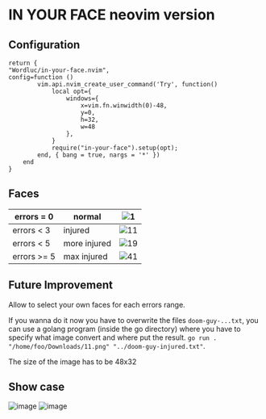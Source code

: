 # IN YOUR FACE neovim version
## Configuration 
```
return {
"Wordluc/in-your-face.nvim",
config=function ()
		vim.api.nvim_create_user_command('Try', function()
			local opt={
				windows={
					x=vim.fn.winwidth(0)-48,
					y=0,
					h=32,
					w=48
				},
			}
			require("in-your-face").setup(opt);
		end, { bang = true, nargs = '*' })
	end
}
```
## Faces
| errors = 0  | normal       | ![1](https://github.com/user-attachments/assets/eb8dc0f1-0828-4d30-9346-ec0a3c398126)|
|-------------|--------------|--------|
| errors < 3  | injured      | ![11](https://github.com/user-attachments/assets/cd3d86fb-2e8f-4320-bde7-a6440064e919)|
| errors < 5  | more injured | ![19](https://github.com/user-attachments/assets/8f01a58d-bc0e-4430-ade4-f13cc611fde0)|
|  errors >= 5 | max injured  | ![41](https://github.com/user-attachments/assets/36e9ad1e-1981-4713-95c8-df76c2d78fce)|
## Future Improvement
Allow to select your own faces for each errors range.

If you wanna do it now you have to overwrite the files `doom-guy-...txt`, you can use a golang program (inside the go directory) where you have to specify what image convert and where put the result.
  `go run .  "/home/foo/Downloads/11.png" "../doom-guy-injured.txt"`.
  
The size of the image has to be 48x32
## Show case
![image](https://github.com/user-attachments/assets/5da1cbdc-fbc6-4401-a598-4e8a10fc055e)
![image](https://github.com/user-attachments/assets/91478009-0f6a-4ceb-a542-3965b5f46d8d)


